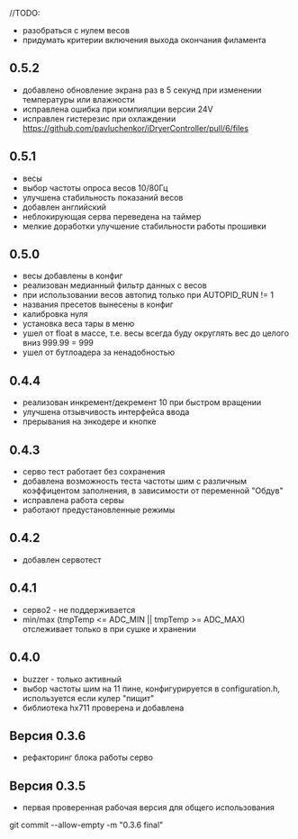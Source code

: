 //TODO:
- разобраться с нулем весов
- придумать критерии включения выхода окончания филамента

## 0.5.2
- добавлено обновление экрана раз в 5 секунд при изменении температуры или влажности
- исправлена ошибка при компиялции версии 24V
- исправлен гистерезис при охлаждении https://github.com/pavluchenkor/iDryerController/pull/6/files

## 0.5.1
- весы
- выбор частоты опроса весов 10/80Гц
- улучшена стабильность показаний весов
- добавлен английский
- неблокирующая серва переведена на таймер
- мелкие доработки улучшение стабильности работы прошивки

## 0.5.0
- весы добавлены в конфиг
- реализован медианный фильтр данных с весов
- при использовании весов автопид только при AUTOPID_RUN != 1
- названия пресетов вынесены в конфиг
- калибровка нуля
- установка веса тары в меню
- ушел от float в массе, т.е. весы всегда буду округлять вес до целого вниз 999.99 = 999
- ушел от бутлоадера за ненадобностью

## 0.4.4
- реализован инкремент/декремент 10 при быстром вращении
- улучшена отзывчивость интерфейса ввода
- прерывания на энкодере и кнопке

## 0.4.3
- серво тест работает без сохранения
- добавлена возможность теста частоты шим с различным коэффицентом заполнения, в зависимости от переменной "Обдув"
- исправлена работа сервы
- работают предустановленные режимы

## 0.4.2
- добавлен сервотест
  
## 0.4.1
- серво2 - не поддерживается 
- min/max (tmpTemp <= ADC_MIN || tmpTemp >= ADC_MAX) отслеживает только в при сушке и хранении 

## 0.4.0
- buzzer - только активный
- выбор частоты шим на 11 пине, конфигурируется в configuration.h, используется если кулер "пищит"
- библиотека hx711 проверена и добавлена

## Версия 0.3.6
- рефакторинг блока работы серво

## Версия 0.3.5
- первая проверенная рабочая версия для общего использования

git commit --allow-empty -m "0.3.6 final"